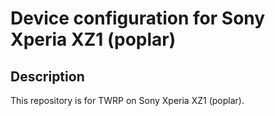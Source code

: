 Device configuration for Sony Xperia XZ1 (poplar)
========================================================

Description
-----------

This repository is for TWRP on Sony Xperia XZ1 (poplar).
